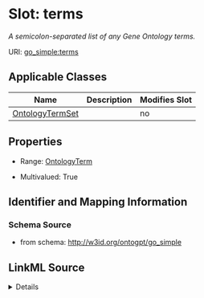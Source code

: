 

# Slot: terms


_A semicolon-separated list of any Gene Ontology terms._



URI: [go_simple:terms](http://w3id.org/ontogpt/go_simpleterms)



<!-- no inheritance hierarchy -->





## Applicable Classes

| Name | Description | Modifies Slot |
| --- | --- | --- |
| [OntologyTermSet](OntologyTermSet.md) |  |  no  |







## Properties

* Range: [OntologyTerm](OntologyTerm.md)

* Multivalued: True





## Identifier and Mapping Information







### Schema Source


* from schema: http://w3id.org/ontogpt/go_simple




## LinkML Source

<details>
```yaml
name: terms
description: A semicolon-separated list of any Gene Ontology terms.
from_schema: http://w3id.org/ontogpt/go_simple
rank: 1000
multivalued: true
alias: terms
owner: OntologyTermSet
domain_of:
- OntologyTermSet
range: OntologyTerm

```
</details>